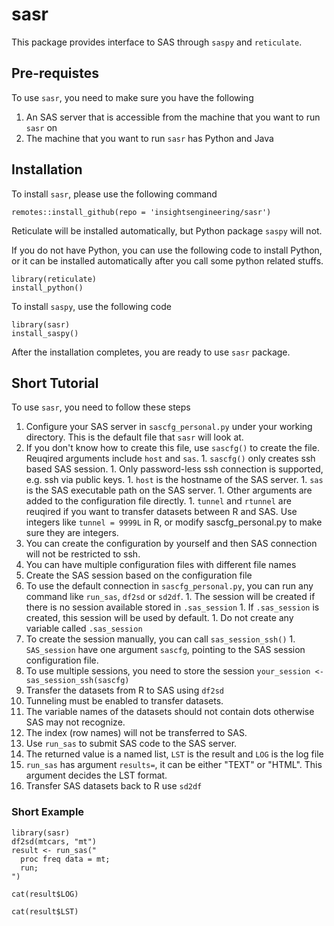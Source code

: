 # sasr

This package provides interface to SAS through `saspy` and `reticulate`.

## Pre-requistes

To use `sasr`, you need to make sure you have the following

1. An SAS server that is accessible from the machine that you want to run `sasr` on
1. The machine that you want to run `sasr` has Python and Java

## Installation

To install `sasr`, please use the following command

```{r}
remotes::install_github(repo = 'insightsengineering/sasr')
```

Reticulate will be installed automatically, but Python package `saspy` will not.

If you do not have Python, you can use the following code to install Python, or it can be installed automatically after you call some python related stuffs.

```{r}
library(reticulate)
install_python()
```

To install `saspy`, use the following code

```{r}
library(sasr)
install_saspy()
```

After the installation completes, you are ready to use `sasr` package.

## Short Tutorial

To use `sasr`, you need to follow these steps

1. Configure your SAS server in `sascfg_personal.py` under your working directory. This is the default file that `sasr` will look at.
  1. If you don't know how to create this file, use `sascfg()` to create the file. Reuqired arguments include `host` and `sas`.
    1. `sascfg()` only creates ssh based SAS session.
    1. Only password-less ssh connection is supported, e.g. ssh via public keys.
    1. `host` is the hostname of the SAS server.
    1. `sas` is the SAS executable path on the SAS server.
    1. Other arguments are added to the configuration file directly.
    1. `tunnel` and `rtunnel` are reuqired if you want to transfer datasets between R and SAS. Use integers like `tunnel = 9999L` in R, or modify sascfg_personal.py to make sure they are integers.
  1. You can create the configuration by yourself and then SAS connection will not be restricted to ssh.
  1. You can have multiple configuration files with different file names
1. Create the SAS session based on the configuration file
  1. To use the default connection in `sascfg_personal.py`, you can run any command like `run_sas`, `df2sd` or `sd2df`.
    1. The session will be created if there is no session available stored in `.sas_session`
    1. If `.sas_session` is created, this session will be used by default.
    1. Do not create any variable called `.sas_session`
  1. To create the session manually, you can call `sas_session_ssh()`
    1. `SAS_session` have one argument `sascfg`, pointing to the SAS session configuration file.
  1. To use multiple sessions, you need to store the session `your_session <- sas_session_ssh(sascfg)`
1. Transfer the datasets from R to SAS using `df2sd`
  1. Tunneling must be enabled to transfer datasets.
  1. The variable names of the datasets should not contain dots otherwise SAS may not recognize.
  1. The index (row names) will not be transferred to SAS.
1. Use `run_sas` to submit SAS code to the SAS server.
  1. The returned value is a named list, `LST` is the result and `LOG` is the log file
  1. `run_sas` has argument `results=`, it can be either "TEXT" or "HTML". This argument decides the LST format.
1. Transfer SAS datasets back to R use `sd2df`

### Short Example

```{r}
library(sasr)
df2sd(mtcars, "mt")
result <- run_sas("
  proc freq data = mt;
  run;
")

cat(result$LOG)

cat(result$LST)
```